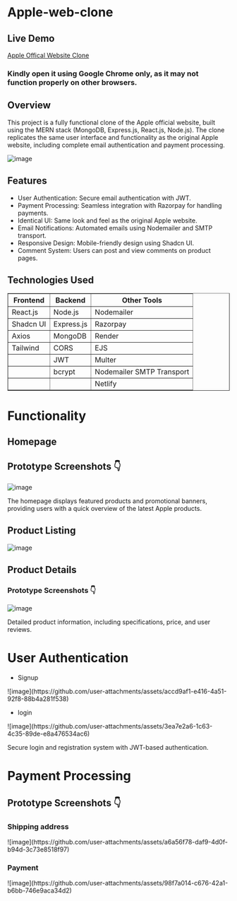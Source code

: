 # Apple-web-clone
<h2>Live Demo</h2>
<a href="https://effulgent-taffy-a669e3.netlify.app/">Apple Offical Website Clone</a><br/>

<h3>Kindly open it using Google Chrome only, as it may not function properly on other browsers.</h3>
<h2>Overview</h2>
<p>This project is a fully functional clone of the Apple official website, built using the MERN stack (MongoDB, Express.js, React.js, Node.js). The clone replicates the same user interface and functionality as the original Apple website, including complete email authentication and payment processing.</p>

![image](https://github.com/user-attachments/assets/5f18f7d9-f11f-4efd-bd0f-eb6750b5cfdf)

<h2>Features</h2>

<ul>
  <li>User Authentication: Secure email authentication with JWT.</li>
  <li>Payment Processing: Seamless integration with Razorpay for handling payments.</li>
  <li>Identical UI: Same look and feel as the original Apple website.</li>
  <li>Email Notifications: Automated emails using Nodemailer and SMTP transport.</li>
  <li>Responsive Design: Mobile-friendly design using Shadcn UI.</li>
  <li>Comment System: Users can post and view comments on product pages.</li>
</ul>

<h2>Technologies Used</h2>

<table border="1">
  <tr>
    <th>Frontend</th>
    <th>Backend</th>
    <th>Other Tools</th>
  </tr>
  <tr>
    <td>React.js</td>
    <td>Node.js</td>
    <td>Nodemailer</td>
  </tr>
  <tr>
    <td>Shadcn UI</td>
    <td>Express.js</td>
    <td>Razorpay</td>
  </tr>
  <tr>
    <td>Axios</td>
    <td>MongoDB</td>
    <td>Render</td>
  </tr>
  <tr>
    <td>Tailwind</td>
    <td>CORS</td>
    <td>EJS</td>
  </tr>
  <tr>
    <td></td>
    <td>JWT</td>
    <td>Multer</td>
  </tr>
  <tr>
    <td></td>
    <td>bcrypt</td>
    <td>Nodemailer SMTP Transport</td>

  </tr>
  <tr>
    <td></td>
    <td></td>
    <td>Netlify</td>
  </tr>
</table>

<h1>Functionality</h1>
<h2>Homepage</h2>
<h2>Prototype Screenshots 👇 </h2>

![image](https://github.com/user-attachments/assets/ffaa4751-b4fe-44d8-81d7-a141c043afbb)
<p>The homepage displays featured products and promotional banners, providing users with a quick overview of the latest Apple products.</p>

<h2>Product Listing</h2>

![image](https://github.com/user-attachments/assets/9b8f4537-2c21-4573-8327-9224df738ca7)

<h2>Product Details</h2>
<h3>Prototype Screenshots 👇</h3>

![image](https://github.com/user-attachments/assets/9b812aad-741f-4afb-a8a7-464b718cc5b4)
<p>Detailed product information, including specifications, price, and user reviews.</p>

<h1>User Authentication</h1>
<ul>
  <li>Signup</li>
</ul>
![image](https://github.com/user-attachments/assets/accd9af1-e416-4a51-92f8-88b4a281f538)

<ul>
  <li>login</li>
</ul>
![image](https://github.com/user-attachments/assets/3ea7e2a6-1c63-4c35-89de-e8a476534ac6)

<p>Secure login and registration system with JWT-based authentication.</p>

<h1>Payment Processing</h1>

<h2>Prototype Screenshots 👇</h2>

<h3>Shipping address</h3>
![image](https://github.com/user-attachments/assets/a6a56f78-daf9-4d0f-b94d-3c73e8518f97)


<h3>Payment</h3>
![image](https://github.com/user-attachments/assets/98f7a014-c676-42a1-b6bb-746e9aca34d2)



